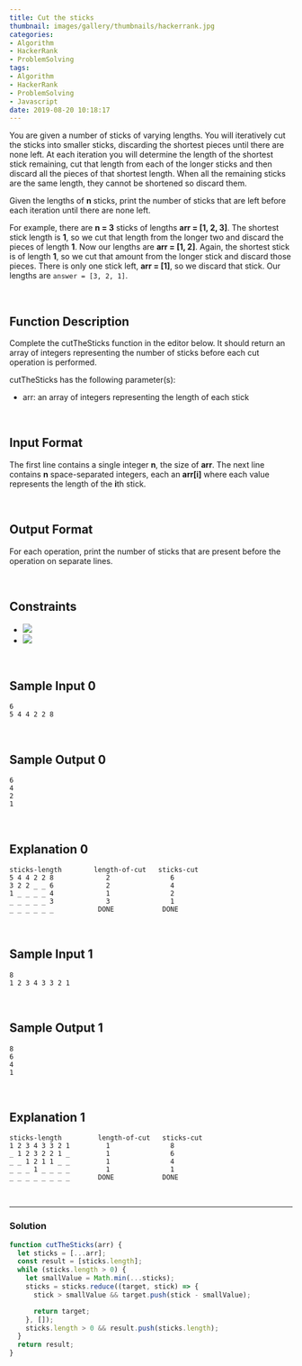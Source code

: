 ```yaml
---
title: Cut the sticks
thumbnail: images/gallery/thumbnails/hackerrank.jpg
categories:
- Algorithm
- HackerRank
- ProblemSolving
tags:
- Algorithm
- HackerRank
- ProblemSolving
- Javascript
date: 2019-08-20 10:18:17
---
```

  
  
You are given a number of sticks of varying lengths. You will iteratively cut the sticks into smaller sticks, discarding the shortest pieces until there are none left. At each iteration you will determine the length of the shortest stick remaining, cut that length from each of the longer sticks and then discard all the pieces of that shortest length. When all the remaining sticks are the same length, they cannot be shortened so discard them.

Given the lengths of **n** sticks, print the number of sticks that are left before each iteration until there are none left.

For example, there are **n = 3** sticks of lengths **arr = [1, 2, 3]**. The shortest stick length is **1**, so we cut that length from the longer two and discard the pieces of length **1**. Now our lengths are **arr = [1, 2]**. Again, the shortest stick is of length **1**, so we cut that amount from the longer stick and discard those pieces. There is only one stick left, **arr = [1]**, so we discard that stick. Our lengths are `answer = [3, 2, 1]`.

<br/>
<!-- more -->

## Function Description

Complete the cutTheSticks function in the editor below. It should return an array of integers representing the number of sticks before each cut operation is performed.

cutTheSticks has the following parameter(s):

- arr: an array of integers representing the length of each stick

<br/>

## Input Format

The first line contains a single integer **n**, the size of **arr**. 
The next line contains **n** space-separated integers, each an **arr[i]** where each value represents the length of the **i**th stick.

<br/>

## Output Format

For each operation, print the number of sticks that are present before the operation on separate lines.

<br/>

## Constraints

- ![](https://latex.codecogs.com/gif.latex?1\leq&space;n\leq&space;1000)
- ![](https://latex.codecogs.com/gif.latex?1\leq&space;arr[i]\leq&space;1000)

<br/>

## Sample Input 0
```
6
5 4 4 2 2 8
```

<br/>

## Sample Output 0
```
6
4
2
1
```

<br/>

## Explanation 0
```
sticks-length        length-of-cut   sticks-cut
5 4 4 2 2 8             2               6
3 2 2 _ _ 6             2               4
1 _ _ _ _ 4             1               2
_ _ _ _ _ 3             3               1
_ _ _ _ _ _           DONE            DONE
```

<br/>

## Sample Input 1
```
8
1 2 3 4 3 3 2 1
```

<br/>

## Sample Output 1
```
8
6
4
1
```

<br/>

## Explanation 1
```
sticks-length         length-of-cut   sticks-cut
1 2 3 4 3 3 2 1         1               8
_ 1 2 3 2 2 1 _         1               6
_ _ 1 2 1 1 _ _         1               4
_ _ _ 1 _ _ _ _         1               1
_ _ _ _ _ _ _ _       DONE            DONE
```

<br/>

---

### Solution

```javascript
function cutTheSticks(arr) {
  let sticks = [...arr];
  const result = [sticks.length];
  while (sticks.length > 0) {
    let smallValue = Math.min(...sticks);
    sticks = sticks.reduce((target, stick) => {
      stick > smallValue && target.push(stick - smallValue);

      return target;
    }, []);
    sticks.length > 0 && result.push(sticks.length);
  }
  return result;
}
```